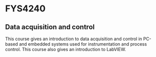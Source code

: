 # FYS4240
## Data acquisition and control


This course gives an introduction to data acquisition and control in PC-based and embedded systems used for instrumentation and process control. This course also gives an introduction to LabVIEW.
